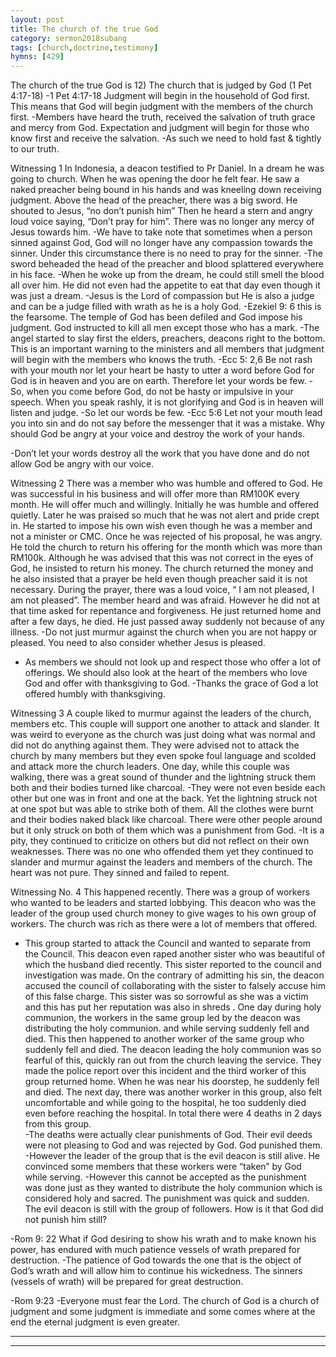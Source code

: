 ```yaml
---
layout: post
title: The church of the true God
category: sermon2018subang
tags: [church,doctrine,testimony]
hymns: [429]
---
```

The church of the true God is 
12) The church that is judged by God (1 Pet 4:17-18)
-1 Pet 4:17-18 Judgment will begin in the household of God first. This means that God will begin judgment with the members of the church first. 
-Members have heard the truth, received the salvation of truth grace and mercy from God. Expectation and judgment 
will begin for those who know first and receive the salvation. 
-As such we need to hold fast & tightly to our truth. 

Witnessing 1
In Indonesia, a deacon testified to Pr Daniel. In a dream he was going to church. When he was opening the door he felt  fear. He saw a naked preacher being bound in his hands and was kneeling down receiving judgment. Above the head of the preacher, there was a big sword. He shouted to Jesus, “no don’t punish him” Then he heard a stern and angry loud voice saying, “Don’t pray for him”.  There was no longer any mercy of Jesus towards him. 
-We have to take note that sometimes when a person sinned against God, God will no longer have any compassion towards the sinner. Under this circumstance there is no need to pray for the sinner. 
-The sword beheaded the head of the preacher and blood splattered everywhere in his face. 
-When he woke up from the dream, he could still smell the blood all over him. He did not even had the appetite to eat that day even though it was just a dream. 
-Jesus is the Lord of compassion but He is also a judge and can be a judge filled with wrath as he is a holy God. 
-Ezekiel 9: 6 this is the fearsome. The temple of God has been defiled and God impose his judgment. God instructed to kill all men except those who has a mark. 
-The angel started to slay first the elders, preachers, deacons right to the bottom. This is an important warning to the ministers and all members that judgment will begin with the members who knows the truth. 
-Ecc 5: 2,6  Be not rash with your mouth nor let your heart be hasty to utter a word before God for God is in heaven and you are on earth. Therefore let your words be few. 
-So, when you come before God, do not be hasty or impulsive in your speech. When you speak rashly, it is not glorifying and God is in heaven will listen and judge. 
-So let our words be few. 
-Ecc 5:6 Let not your mouth lead you into sin and do not say before the messenger that it was a mistake. Why should God be angry at your voice and destroy the work of your hands. 

-Don’t let your words destroy all the work that you have done and do not allow God be angry with our voice. 

Witnessing 2
There was a member who was humble and offered to God. He 
was successful in his business and will offer more than RM100K every month. He will offer much and willingly. Initially he was humble and offered quietly. Later he was praised so much that he was not alert and pride crept in. He started to impose his own wish even though he was a member and not a minister or CMC. Once he was rejected of his proposal, he was angry. He told the church to return his offering for the month which was more than RM100k. Although he was advised that this was not correct in the eyes of God, he insisted to return his money. The church returned the money and he also insisted that a prayer be held even though preacher said it is not necessary. During the prayer, there was a loud voice, “ I am not pleased, I am not pleased”. The member heard and was afraid. However he did not at that time asked for repentance and forgiveness. He just returned home and after a few days, he died. He just passed away suddenly not because of any illness. 
-Do not just murmur against the church when you are not happy or pleased. You need to also consider whether Jesus is pleased. 
- As members we should not look up and respect those who offer a lot of offerings. We should also look at the heart of the members who love God and offer with thanksgiving to God. 
-Thanks the grace of God a lot offered humbly with thanksgiving. 

Witnessing 3
A couple liked to murmur against the leaders of the church, members etc. This couple will support one another to attack and slander. It was weird to everyone as the church was just doing what was normal and did not do anything against them. They were advised not to attack the church by many members but they even spoke foul language and scolded  and attack more the church leaders. 
One day, while this couple was walking, there was a great sound of thunder and the lightning struck them both and their bodies turned like charcoal. 
-They were not even beside each other but one was in front and one at the back. Yet the lightning struck not at one spot but was able to strike both of them. All the clothes were burnt and their bodies naked black like charcoal. There were other people around but it only struck on both of them which was a punishment from God.
-It is a pity, they continued to criticize on others but did not reflect on their own weaknesses. There was no one who offended them yet they continued to slander and murmur against the leaders and members of the church. The heart was not pure. They sinned and failed to repent.  

Witnessing No. 4
This happened recently. There was a group of workers who wanted to be leaders and started lobbying. This deacon who was the leader of the group used church money to give wages to his own group of workers. The church was rich as there were a lot of members that offered.
- This group started to attack the Council and wanted to separate from the Council. This deacon even raped another sister who was beautiful of which the husband died recently. This sister reported to the council and investigation was made. On the contrary of admitting his sin, the deacon accused the council of collaborating with the sister to falsely accuse him of this false charge. This sister was so sorrowful as she was a victim and this has put her reputation was also in shreds . 
One day during holy communion, the workers in the same group led by the deacon was distributing the holy communion.  and while serving suddenly fell and died. This then happened to another worker of the same group who suddenly fell and died. The deacon leading  the holy communion was so fearful of this, quickly ran out from the church leaving the service. They made the police report over this incident and the third worker of this group returned home. When he was near his doorstep, he suddenly fell and died. 
The next day, there was another worker in this group, also felt uncomfortable and while going to the hospital, he too suddenly died even before reaching the hospital. In total there were 4 deaths in 2 days from this group.  
-The deaths were actually clear punishments of God. Their evil deeds were not pleasing to God and was rejected by God. God punished them. 
-However the leader of the group that is the evil deacon is still alive. He convinced some members that these workers were “taken” by God while serving. 
-However this cannot be accepted as the punishment was done just as they wanted to distribute the holy communion which is considered holy and sacred. The punishment was quick and sudden. The evil deacon is still with the group of followers. How is it that God did not punish him still? 

-Rom 9: 22 What if God desiring to show his wrath and to make known his power, has endured with much patience vessels of wrath prepared for destruction. 
-The patience of God towards the one that is the object of 
God’s wrath and will allow him to continue his wickedness.  The sinners (vessels of wrath)  will be prepared for great destruction. 

-Rom 9:23 
-Everyone must fear the Lord. The church of God is a church of judgment and some judgment is immediate and some comes where at the end the eternal judgment is even greater. 







----
****
